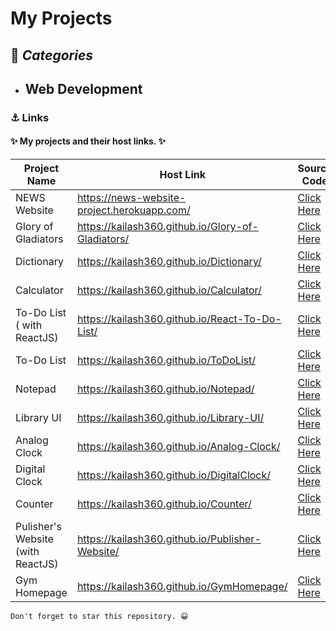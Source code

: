 # My Projects
## 🧱 _Categories_

- ## **Web Development** 

### ⚓ Links

#### ✨ My projects and their host links. ✨
| Project Name | Host Link | Source Code |
| ------ | ------ | -------- | 
| NEWS Website | https://news-website-project.herokuapp.com/ | [Click Here](https://github.com/kailash360/news) |
| Glory of Gladiators | https://kailash360.github.io/Glory-of-Gladiators/ | [Click Here](https://github.com/kailash360/Glory-of-Gladiators) |
|Dictionary| https://kailash360.github.io/Dictionary/ | [Click Here](https://github.com/kailash360/Dictionary) |
| Calculator | https://kailash360.github.io/Calculator/ | [Click Here](https://github.com/kailash360/Calculator) | 
|To-Do List <br> ( with ReactJS)   | https://kailash360.github.io/React-To-Do-List/    | [Click Here](https://github.com/kailash360/React-To-Do-List) |
|To-Do List    | https://kailash360.github.io/ToDoList/     | [Click Here](https://github.com/kailash360/ToDoList) |
| Notepad      | https://kailash360.github.io/Notepad/      | [Click Here](https://github.com/kailash360/Notepad) |
| Library UI   | https://kailash360.github.io/Library-UI/ | [Click Here](https://github.com/kailash360/Library-UI) |
| Analog Clock | https://kailash360.github.io/Analog-Clock/ | [Click Here](https://github.com/kailash360/Analog-Clock) |
|Digital Clock | https://kailash360.github.io/DigitalClock/ | [Click Here](https://github.com/kailash360/DigitalClock) |
|Counter       | https://kailash360.github.io/Counter/ | [Click Here](https://github.com/kailash360/Counter) |
| Pulisher's Website <br> (with ReactJS) | https://kailash360.github.io/Publisher-Website/ | [Click Here](https://github.com/kailash360/Publisher-Website) |
| Gym Homepage | https://kailash360.github.io/GymHomepage/  | [Click Here](https://github.com/kailash360/GymHomepage) |

```
Don't forget to star this repository. 😀
```


